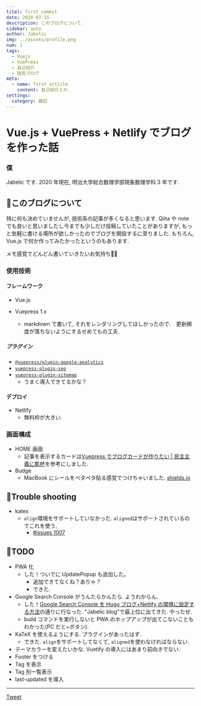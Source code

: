 ```yaml
---
titel: first commit
date: 2020-07-15
description: このブログについて.
sidebar: auto
author: Jabelic
img: ../assets/profile.png
num: 1
tags:
  - Vuejs
  - VuePress
  - 自己紹介
  - 技術ブログ
meta:
  - name: first article
    content: 自己紹介とか.
settings:
  category: 雑記
---
```


# Vue.js + VuePress + Netlify でブログを作った話

### 僕

Jabelic です. 2020 年現在, 明治大学総合数理学部現象数理学科 3 年です.

## :information_desk_person:このブログについて

特に何も決めていませんが, 技術系の記事が多くなると思います.
Qiita や note でも良いと思いましたし今までも少しだけ投稿していたことがありますが, もっと気軽に書ける場所が欲しかったのでブログを開設するに至りました.
もちろん, Vue.js で何か作ってみたかったというのもあります.

メモ感覚でどんどん書いていきたいお気持ち:muscle::muscle:

### 使用技術

#### フレームワーク

- Vue.js

- Vuepress 1.x
  - markdown で書いて, それをレンダリングしてほしかったので.　更新頻度が落ちないようにするせめてもの工夫.

##### プラグイン

- [`@vuepress/plugin-google-analytics`](https://vuepress.vuejs.org/plugin/official/plugin-google-analytics.html)
- [`vuepress-plugin-seo`](https://www.npmjs.com/package/vuepress-plugin-seo)
- [`vuepress-plugin-sitemap`](https://github.com/ekoeryanto/vuepress-plugin-sitemap)
  - うまく導入できてるかな？

#### デプロイ

- Netlify
  - 無料枠が大きい.

### 画面構成

- HOME 画面
  - 記事を表示するカードは[Vuepress でブログカードが作りたい | 民主主義に乾杯](https://python.ms/web-card/)を参考にしました.
- Budge
  - MacBook にシールをペタペタ貼る感覚でつけちゃいました. [shields.io](https://shields.io/)

## :information_desk_person:Trouble shooting

- katex
  - `align`環境をサポートしていなかった. `aligned`はサポートされているのでこれを使う.
    - [#issues 1007](https://github.com/KaTeX/KaTeX/issues/1007)

## :information_desk_person:TODO

- PWA 化
  - した！ついでに UpdatePopup も追加した。
    - 追加できてなくね？ありゃ？
    - できた.
- Google Search Console がうんたらかんたら. ようわからん.
  - した！[Google Search Console を Hugo ブログ+Netlify の環境に設定する方法](https://cloudlance-motio.work/post/netlify-google-search-console/)の通りに行なった. "Jabelic blog"で最上位に出てきた. やったぜ.
  - build コマンドを実行しないと PWA のホップアップが出てこないこともわかった(PC だと+ボタン).
- KaTeX を使えるようにする. プラグインがあったはず.
  - できた. `align`をサポートしてなくて, `aligned`を使わなければならない.
- テーマカラーを変えたいかな. Vuetify の導入にはあまり前向きでない.
- Footer をつける
- Tag を表示
- Tag 別一覧表示
- last-updated を導入

---

<div class="twitter">
  <a href="https://twitter.com/share?ref_src=twsrc%5Etfw" class="twitter-share-button" data-show-count="false" data-size='large'>Tweet</a>
  <script async src="https://platform.twitter.com/widgets.js" charset="utf-8"></script>
</div>
